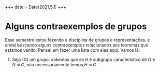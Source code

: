 +++
date = Date(2021,5,1)
+++

# Alguns contraexemplos de grupos

Esse semestre estou fazendo a disciplina de grupos e representações, e andei buscando alguns contraexemplos relacionados aos teoremas que estamos vendo. 
Pensei em fazer uma lista com eles aqui. Vamos lá:

1. Seja \(G\) um grupo. sabemos que se $H$ é subgrupo característico de $G$ e $N \triangleleft G$,
não necessariamente temos $H \triangleleft G$.
